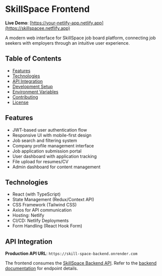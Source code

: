 # SkillSpace Frontend

**Live Demo**: [https://your-netlify-app.netlify.app](https://skillspacee.netflify.app)

A modern web interface for SkillSpace job board platform, connecting job seekers with employers through an intuitive user experience.

## Table of Contents
- [Features](#features)
- [Technologies](#technologies)
- [API Integration](#api-integration)
- [Development Setup](#development-setup)
- [Environment Variables](#environment-variables)
- [Contributing](#contributing)
- [License](#license)

## Features
- JWT-based user authentication flow
- Responsive UI with mobile-first design
- Job search and filtering system
- Company profile management interface
- Job application submission portal
- User dashboard with application tracking
- File upload for resumes/CV
- Admin dashboard for content management

## Technologies
- React (with TypeScript)
- State Management (Redux/Context API)
- CSS Framework (Tailwind CSS)
- Axios for API communication
- Hosting: Netlify
- CI/CD: Netlify Deployments
- Form Handling (React Hook Form)

## API Integration
**Production API URL**: `https://skill-space-backend.onrender.com`

The frontend consumes the [SkillSpace Backend API](https://github.com/HappyDevs1/skillspace-backend). Refer to the [backend documentation](https://github.com/HappyDevs1/skillspace-backend/blob/main/README.md) for endpoint details.
